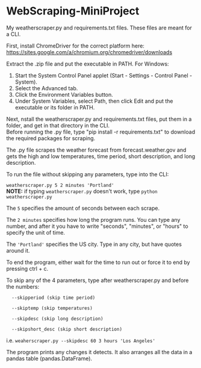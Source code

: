 # WebScraping-MiniProject
My weatherscraper.py and requirements.txt files. These files are meant for a CLI.

First, install ChromeDriver for the correct platform here: https://sites.google.com/a/chromium.org/chromedriver/downloads

Extract the .zip file and put the executable in PATH. For Windows:

1. Start the System Control Panel applet (Start - Settings - Control Panel - System).  
2. Select the Advanced tab.  
3. Click the Environment Variables button.  
4. Under System Variables, select Path, then click Edit and put the executable or its folder in PATH.  

Next, nstall the weatherscraper.py and requirements.txt files, put them in a folder, and get in that directory in the CLI.  
Before running the .py file, type "pip install -r requirements.txt" to download the required packages for scraping.

The .py file scrapes the weather forecast from forecast.weather.gov and gets the high and low temperatures, time period, short description, and long description.

To run the file without skipping any parameters, type into the CLI: 

  `weatherscraper.py 5 2 minutes 'Portland'`  
  <b>NOTE:</b> if typing `weatherscraper.py` doesn't work, type `python weatherscraper.py`
  
  The `5` specifies the amount of seconds between each scrape.
  
  The `2 minutes` specifies how long the program runs. You can type any number, and after it you have to write "seconds",       "minutes", or "hours" to specify the unit of time.
  
  The `'Portland'` specifies the US city. Type in any city, but have quotes around it.
  
To end the program, either wait for the time to run out or force it to end by pressing ctrl + c.

To skip any of the 4 parameters, type after weatherscraper.py and before the numbers:
```
  --skipperiod (skip time period)
  
  --skiptemp (skip temperatures)
  
  --skipdesc (skip long description)
  
  --skipshort_desc (skip short description)
```
  i.e. `weaherscraper.py --skipdesc 60 3 hours 'Los Angeles'`

The program prints any changes it detects. It also arranges all the data in a pandas table (pandas.DataFrame).
